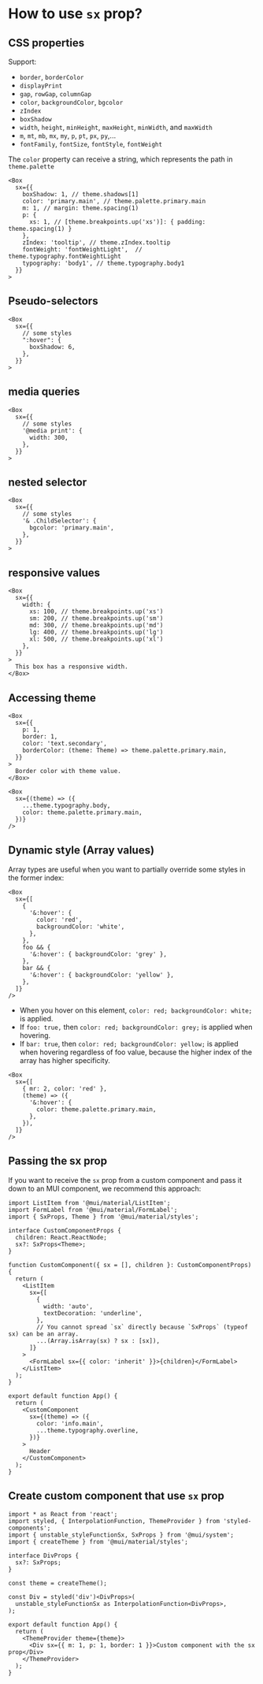 # How to use `sx` prop?

## CSS properties

Support:
- `border`, `borderColor`
- `displayPrint`
- `gap`, `rowGap`, `columnGap`
- `color`, `backgroundColor`, `bgcolor`
- `zIndex`
- `boxShadow`
- `width`, `height`, `minHeight`, `maxHeight`, `minWidth`, and `maxWidth`
- `m`, `mt`, `mb`, `mx`, `my`, `p`, `pt`, `px`, `py`,...
- `fontFamily`, `fontSize`, `fontStyle`, `fontWeight`

The `color` property can receive a string, which represents the path in `theme.palette`

```tsx
<Box
  sx={{
    boxShadow: 1, // theme.shadows[1]
    color: 'primary.main', // theme.palette.primary.main
    m: 1, // margin: theme.spacing(1)
    p: {
      xs: 1, // [theme.breakpoints.up('xs')]: { padding: theme.spacing(1) }
    },
    zIndex: 'tooltip', // theme.zIndex.tooltip
    fontWeight: 'fontWeightLight',  // theme.typography.fontWeightLight
    typography: 'body1', // theme.typography.body1
  }}
>
```

## Pseudo-selectors

```tsx
<Box
  sx={{
    // some styles
    ":hover": {
      boxShadow: 6,
    },
  }}
>
```

## media queries

```tsx
<Box
  sx={{
    // some styles
    '@media print': {
      width: 300,
    },
  }}
>
```

## nested selector

```tsx
<Box
  sx={{
    // some styles
    '& .ChildSelector': {
      bgcolor: 'primary.main',
    },
  }}
>
```

## responsive values

```tsx
<Box
  sx={{
    width: {
      xs: 100, // theme.breakpoints.up('xs')
      sm: 200, // theme.breakpoints.up('sm')
      md: 300, // theme.breakpoints.up('md')
      lg: 400, // theme.breakpoints.up('lg')
      xl: 500, // theme.breakpoints.up('xl')
    },
  }}
>
  This box has a responsive width.
</Box>
```

## Accessing theme

```tsx
<Box
  sx={{
    p: 1,
    border: 1,
    color: 'text.secondary',
    borderColor: (theme: Theme) => theme.palette.primary.main,
  }}
>
  Border color with theme value.
</Box>
```

```tsx
<Box
  sx={(theme) => ({
    ...theme.typography.body,
    color: theme.palette.primary.main,
  })}
/>
```


## Dynamic style (Array values)

Array types are useful when you want to partially override some styles in the former index:

```tsx
<Box
  sx={[
    {
      '&:hover': {
        color: 'red',
        backgroundColor: 'white',
      },
    },
    foo && {
      '&:hover': { backgroundColor: 'grey' },
    },
    bar && {
      '&:hover': { backgroundColor: 'yellow' },
    },
  ]}
/>
```

- When you hover on this element, `color: red; backgroundColor: white;` is applied.
- If `foo: true,` then `color: red; backgroundColor: grey;` is applied when hovering.
- If `bar: true`, then `color: red; backgroundColor: yellow;` is applied when hovering regardless of foo value, because the higher index of the array has higher specificity.

```tsx
<Box
  sx={[
    { mr: 2, color: 'red' },
    (theme) => ({
      '&:hover': {
        color: theme.palette.primary.main,
      },
    }),
  ]}
/>
```

## Passing the sx prop

If you want to receive the `sx` prop from a custom component and pass it down to an MUI component, we recommend this approach:

```tsx
import ListItem from '@mui/material/ListItem';
import FormLabel from '@mui/material/FormLabel';
import { SxProps, Theme } from '@mui/material/styles';

interface CustomComponentProps {
  children: React.ReactNode;
  sx?: SxProps<Theme>;
}

function CustomComponent({ sx = [], children }: CustomComponentProps) {
  return (
    <ListItem
      sx={[
        {
          width: 'auto',
          textDecoration: 'underline',
        },
        // You cannot spread `sx` directly because `SxProps` (typeof sx) can be an array.
        ...(Array.isArray(sx) ? sx : [sx]),
      ]}
    >
      <FormLabel sx={{ color: 'inherit' }}>{children}</FormLabel>
    </ListItem>
  );
}

export default function App() {
  return (
    <CustomComponent
      sx={(theme) => ({
        color: 'info.main',
        ...theme.typography.overline,
      })}
    >
      Header
    </CustomComponent>
  );
}
```


## Create custom component that use `sx` prop

```tsx
import * as React from 'react';
import styled, { InterpolationFunction, ThemeProvider } from 'styled-components';
import { unstable_styleFunctionSx, SxProps } from '@mui/system';
import { createTheme } from '@mui/material/styles';

interface DivProps {
  sx?: SxProps;
}

const theme = createTheme();

const Div = styled('div')<DivProps>(
  unstable_styleFunctionSx as InterpolationFunction<DivProps>,
);

export default function App() {
  return (
    <ThemeProvider theme={theme}>
      <Div sx={{ m: 1, p: 1, border: 1 }}>Custom component with the sx prop</Div>
    </ThemeProvider>
  );
}
```
